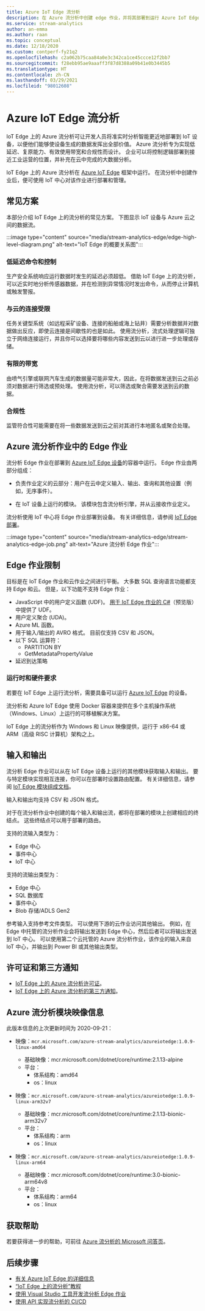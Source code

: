 ```yaml
---
title: Azure IoT Edge 流分析
description: 在 Azure 流分析中创建 edge 作业，并将其部署到运行 Azure IoT Edge 的设备。
ms.service: stream-analytics
author: an-emma
ms.author: raan
ms.topic: conceptual
ms.date: 12/18/2020
ms.custom: contperf-fy21q2
ms.openlocfilehash: c2a062b75caa84a0e3c342ca1ce45ccce12f2bb7
ms.sourcegitcommit: f28ebb95ae9aaaff3f87d8388a09b41e0b3445b5
ms.translationtype: HT
ms.contentlocale: zh-CN
ms.lasthandoff: 03/29/2021
ms.locfileid: "98012608"
---
```

# <a name="azure-stream-analytics-on-iot-edge"></a>Azure IoT Edge 流分析
 
IoT Edge 上的 Azure 流分析可让开发人员将准实时分析智能更近地部署到 IoT 设备，以便他们能够使设备生成的数据发挥出全部价值。 Azure 流分析专为实现低延迟、复原能力、有效使用带宽和合规性而设计。 企业可以将控制逻辑部署到接近工业运营的位置，并补充在云中完成的大数据分析。

IoT Edge 上的 Azure 流分析在 [Azure IoT Edge](https://azure.microsoft.com/campaigns/iot-edge/) 框架中运行。 在流分析中创建作业后，便可使用 IoT 中心对该作业进行部署和管理。

## <a name="common-scenarios"></a>常见方案

本部分介绍 IoT Edge 上的流分析的常见方案。 下图显示 IoT 设备与 Azure 云之间的数据流。

:::image type="content" source="media/stream-analytics-edge/edge-high-level-diagram.png" alt-text="IoT Edge 的概要关系图":::

### <a name="low-latency-command-and-control"></a>低延迟命令和控制

生产安全系统响应运行数据时发生的延迟必须超低。 借助 IoT Edge 上的流分析，可以近实时地分析传感器数据，并在检测到异常情况时发出命令，从而停止计算机或触发警报。

### <a name="limited-connectivity-to-the-cloud"></a>与云的连接受限

任务关键型系统（如远程采矿设备、连接的船舶或海上钻井）需要分析数据并对数据做出反应，即使云连接是间歇性的也是如此。 使用流分析，流式处理逻辑可独立于网络连接运行，并且你可以选择要将哪些内容发送到云以进行进一步处理或存储。

### <a name="limited-bandwidth"></a>有限的带宽

由喷气引擎或联网汽车生成的数据量可能非常大，因此，在将数据发送到云之前必须对数据进行筛选或预处理。 使用流分析，可以筛选或聚合需要发送到云的数据。

### <a name="compliance"></a>合规性

监管符合性可能需要在将一些数据发送到云之前对其进行本地匿名或聚合处理。

## <a name="edge-jobs-in-azure-stream-analytics"></a>Azure 流分析作业中的 Edge 作业

流分析 Edge 作业在部署到 [Azure IoT Edge 设备](../iot-edge/about-iot-edge.md)的容器中运行。 Edge 作业由两部分组成：

* 负责作业定义的云部分：用户在云中定义输入、输出、查询和其他设置（例如，无序事件）。

* 在 IoT 设备上运行的模块。 该模块包含流分析引擎，并从云接收作业定义。 

流分析使用 IoT 中心将 Edge 作业部署到设备。 有关详细信息，请参阅 [IoT Edge 部署](../iot-edge/module-deployment-monitoring.md)。

:::image type="content" source="media/stream-analytics-edge/stream-analytics-edge-job.png" alt-text="Azure 流分析 Edge 作业":::

## <a name="edge-job-limitations"></a>Edge 作业限制

目标是在 IoT Edge 作业和云作业之间进行平衡。 大多数 SQL 查询语言功能都支持 Edge 和云。 但是，以下功能不支持 Edge 作业：
* JavaScript 中的用户定义函数 (UDF)。 [用于 IoT Edge 作业的 C#](./stream-analytics-edge-csharp-udf.md)（预览版）中提供了 UDF。
* 用户定义聚合 (UDA)。
* Azure ML 函数。
* 用于输入/输出的 AVRO 格式。 目前仅支持 CSV 和 JSON。
* 以下 SQL 运算符：
    * PARTITION BY
    * GetMetadataPropertyValue
* 延迟到达策略

### <a name="runtime-and-hardware-requirements"></a>运行时和硬件要求
若要在 IoT Edge 上运行流分析，需要具备可以运行 [Azure IoT Edge](https://azure.microsoft.com/campaigns/iot-edge/) 的设备。 

流分析和 Azure IoT Edge 使用 Docker 容器来提供在多个主机操作系统（Windows、Linux）上运行的可移植解决方案。

IoT Edge 上的流分析作为 Windows 和 Linux 映像提供，运行于 x86-64 或 ARM（高级 RISC 计算机）架构之上。 


## <a name="input-and-output"></a>输入和输出

流分析 Edge 作业可以从在 IoT Edge 设备上运行的其他模块获取输入和输出。 要与特定模块实现相互连接，你可以在部署时设置路由配置。 有关详细信息，请参阅 [IoT Edge 模块组成文档](../iot-edge/module-composition.md)。

输入和输出均支持 CSV 和 JSON 格式。

对于在流分析作业中创建的每个输入和输出流，都将在部署的模块上创建相应的终结点。 这些终结点可以用于部署的路由。

支持的流输入类型为：
* Edge 中心
* 事件中心
* IoT 中心

支持的流输出类型为：
* Edge 中心
* SQL 数据库
* 事件中心
* Blob 存储/ADLS Gen2

参考输入支持参考文件类型。 可以使用下游的云作业访问其他输出。 例如，在 Edge 中托管的流分析作业会将输出发送到 Edge 中心，然后后者可以将输出发送到 IoT 中心。 可以使用第二个云托管的 Azure 流分析作业，该作业的输入来自 IoT 中心，并输出到 Power BI 或其他输出类型。

## <a name="license-and-third-party-notices"></a>许可证和第三方通知
* [IoT Edge 上的 Azure 流分析许可证](https://go.microsoft.com/fwlink/?linkid=862827)。 
* [IoT Edge 上的 Azure 流分析的第三方通知](https://go.microsoft.com/fwlink/?linkid=862828)。

## <a name="azure-stream-analytics-module-image-information"></a>Azure 流分析模块映像信息 

此版本信息的上次更新时间为 2020-09-21：

- 映像：`mcr.microsoft.com/azure-stream-analytics/azureiotedge:1.0.9-linux-amd64`
   - 基础映像：mcr.microsoft.com/dotnet/core/runtime:2.1.13-alpine
   - 平台：
      - 体系结构：amd64
      - os：linux
 
- 映像：`mcr.microsoft.com/azure-stream-analytics/azureiotedge:1.0.9-linux-arm32v7`
   - 基础映像：mcr.microsoft.com/dotnet/core/runtime:2.1.13-bionic-arm32v7
   - 平台：
      - 体系结构：arm
      - os：linux
 
- 映像：`mcr.microsoft.com/azure-stream-analytics/azureiotedge:1.0.9-linux-arm64`
   - 基础映像：mcr.microsoft.com/dotnet/core/runtime:3.0-bionic-arm64v8
   - 平台：
      - 体系结构：arm64
      - os：linux
      
      
## <a name="get-help"></a>获取帮助
若要获得进一步的帮助，可前往 [Azure 流分析的 Microsoft 问答页](/answers/topics/azure-stream-analytics.html)。

## <a name="next-steps"></a>后续步骤

* [有关 Azure IoT Edge 的详细信息](../iot-edge/about-iot-edge.md)
* [“IoT Edge 上的流分析”教程](../iot-edge/tutorial-deploy-stream-analytics.md)
* [使用 Visual Studio 工具开发流分析 Edge 作业](./stream-analytics-tools-for-visual-studio-edge-jobs.md)
* [使用 API 实现流分析的 CI/CD](stream-analytics-cicd-api.md)

<!--Link references-->
[stream.analytics.developer.guide]: ../stream-analytics-developer-guide.md
[stream.analytics.scale.jobs]: stream-analytics-scale-jobs.md
[stream.analytics.introduction]: stream-analytics-introduction.md
[stream.analytics.get.started]: stream-analytics-real-time-fraud-detection.md
[stream.analytics.query.language.reference]: /stream-analytics-query/stream-analytics-query-language-reference
[stream.analytics.rest.api.reference]: /rest/api/streamanalytics/
